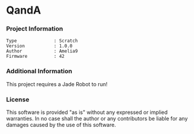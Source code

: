 QandA
================



### Project Information
```
Type              : Scratch
Version           : 1.0.0
Author            : Amelia9
Firmware          : 42
```

### Additional Information
This project requires a Jade Robot to run!

### License
This software is provided "as is" without any expressed or implied warranties.  In no case shall the author or any contributors be liable for any damages caused by the use of this software.

